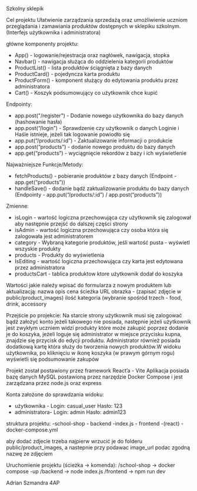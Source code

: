 Szkolny sklepik 


Cel projektu
Ułatwienie zarządzania sprzedażą oraz umożliwienie uczniom przeglądania i zamawiania produktów dostępnych w sklepiku szkolnym. (Interfejs użytkownika i administratora)

główne komponenty projektu:
- App() - logowanie/rejestracja oraz nagłówek, nawigacja, stopka
- Navbar() - nawigacja służąca do oddzielenia kategorii produktów 
- ProductList() - lista produktów ściągnięta z bazy danych
- ProductCard() - pojedyncza karta produktu 
- ProductForm() - komponent służący do edytowania produktu przez administratora 
- Cart() - Koszyk podsumowujący co użytkownik chce kupić


Endpointy:
- app.post("/register") - Dodanie nowego użytkownika do bazy danych (hashowanie hasła)
- app.post(“/login”) - Sprawdzenie czy użytkownik o danych Loginie i Haśle istnieje, jeżeli tak logowanie powiodło się
- app.put(“/products/:id”) - Zaktualizowanie informacji o produkcie 
- app.post(“products”) - dodanie nowego produktu do bazy danych
- app.get(“products”) - wyciągnięcie rekordów z bazy i ich wyświetlenie 

Najważniejsze Funkcje/Metody:
- fetchProducts() - pobieranie produktów z bazy danych (Endpoint - app.get(“products”))
- handleSave() - dodanie bądź zaktualizowanie produktu do bazy danych (Endpointy - app.put(“/products/:id”) / app.post(“products”))


Zmienne:
- isLogin - wartość logiczna przechowująca czy użytkownik się zalogował aby następnie przejść do dalszej części strony 
- isAdmin - wartość logiczna przechowująca czy osoba która się zalogowała jest administratorem
- category - Wybraną kategorie produktów, jeśli wartość pusta - wyświetl wszyskie produkty 
- products - Produkty do wyświetlenia 
- IsEditing - wartość logiczna przechowująca czy karta jest edytowana przez administratora 
- productsCart - tablica produktow ktore użytkownik dodał do koszyka 



Wartości jakie należy wpisać do formularza z nowym produktem lub aktualizacją:
nazwa 
opis
cena
ścieżka URL obrazka - (zapisać zdjęcie w public/product_images)
ilość 
kategoria (wybranie spośród trzech - food, drink, accessory


Przejście po projekcie:
Na starcie strony użytkownik musi się zalogować bądź założyć konto jeżeli takowego nie posiada, następnie jeżeli użytkownik jest zwykłym uczniem widzi produkty które może zakupić poprzez dodanie je do koszyka, jeżeli loguje się administrator w miejsce przycisku kupna, znajdzie się przycisk do edycji produktu. Administrator również posiada dodatkową kartę która służy do tworzenia nowych produktów.W widoku użytkownika, po kliknięciu w ikonę koszyka (w prawym górnym rogu) wyświetli się podsumowanie zakupów 

Projekt został postawiony przez framework React’a - Vite 
Aplikacja posiada bazę danych MySQL postawioną przez narzędzie Docker Compose i jest zarządzana przez node.js oraz express

Konta założone do sprawdzania widoku:
- użytkownika - Login: casual_user Hasło: 123
- administratora- Login: admin         Hasło: admin123


struktura projektu:
-school-shop
	- backend
		-index.js
	- frontend 
		-(react)
	- docker-compose.yml


aby dodać zdjecie trzeba najpierw wrzucić je do folderu public/product_images, a nastepnie przy podawac image_url podac zgodną nazwę ze zdjęciem

Uruchomienie projektu (ścieżka -> komenda):
/school-shop -> docker compose -up
/backend -> node index.js
/frontend -> npm run dev


	



Adrian Szmandra 4AP











